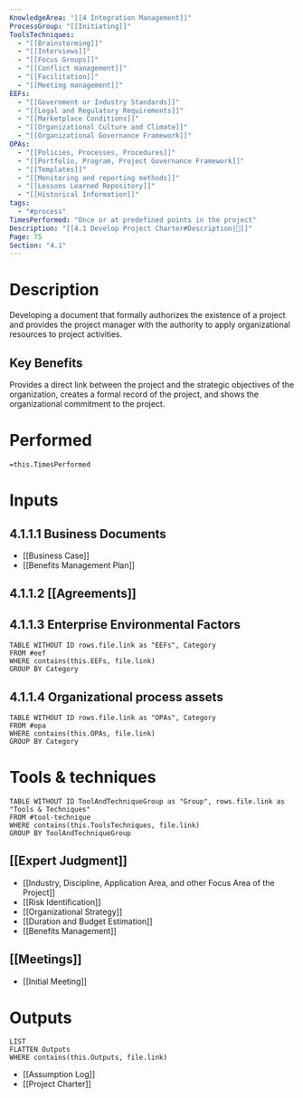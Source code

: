 ```yaml
---
KnowledgeArea: "[[4 Integration Management]]"
ProcessGroup: "[[Initiating]]"
ToolsTechniques:
  - "[[Brainstorming]]"
  - "[[Interviews]]"
  - "[[Focus Groups]]"
  - "[[Conflict management]]"
  - "[[Facilitation]]"
  - "[[Meeting management]]"
EEFs:
  - "[[Government or Industry Standards]]"
  - "[[Legal and Regulatory Requirements]]"
  - "[[Marketplace Conditions]]"
  - "[[Organizational Culture and Climate]]"
  - "[[Organizational Governance Framework]]"
OPAs:
  - "[[Policies, Processes, Procedures]]"
  - "[[Portfolio, Program, Project Governance Framework]]"
  - "[[Templates]]"
  - "[[Monitoring and reporting methods]]"
  - "[[Lessons Learned Repository]]"
  - "[[Historical Information]]"
tags:
  - "#process"
TimesPerformed: "Once or at predefined points in the project"
Description: "[[4.1 Develop Project Charter#Description|📝]]"
Page: 75
Section: "4.1"
---
```

# Description
Developing a document that formally authorizes the existence of a project and provides the project manager with the authority to apply organizational resources to project activities.
## Key Benefits
Provides a direct link between the project and the strategic objectives of the organization, creates a formal record of the project, and shows the organizational commitment to the project.
# Performed
`=this.TimesPerformed`
# Inputs
## 4.1.1.1 Business Documents
- [[Business Case]]
- [[Benefits Management Plan]]
## 4.1.1.2 [[Agreements]]
## 4.1.1.3 Enterprise Environmental Factors
```dataview
TABLE WITHOUT ID rows.file.link as "EEFs", Category
FROM #eef
WHERE contains(this.EEFs, file.link)
GROUP BY Category
```
## 4.1.1.4 Organizational process assets
```dataview
TABLE WITHOUT ID rows.file.link as "OPAs", Category
FROM #opa
WHERE contains(this.OPAs, file.link)
GROUP BY Category
```
# Tools & techniques
```dataview
TABLE WITHOUT ID ToolAndTechniqueGroup as "Group", rows.file.link as "Tools & Techniques"
FROM #tool-technique
WHERE contains(this.ToolsTechniques, file.link)
GROUP BY ToolAndTechniqueGroup
```
## [[Expert Judgment]]
- [[Industry, Discipline, Application Area, and other Focus Area of the Project]]
- [[Risk Identification]]
- [[Organizational Strategy]]
- [[Duration and Budget Estimation]]
- [[Benefits Management]]
## [[Meetings]]
- [[Initial Meeting]]
# Outputs
```dataview
LIST
FLATTEN Outputs
WHERE contains(this.Outputs, file.link)
```
- [[Assumption Log]]
- [[Project Charter]]